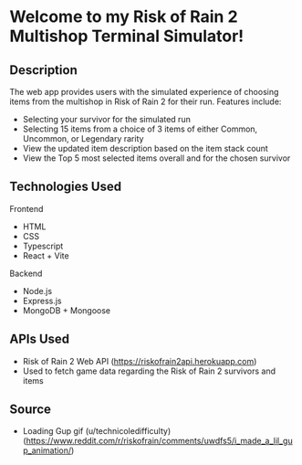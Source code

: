 # Welcome to my Risk of Rain 2 Multishop Terminal Simulator!

## Description
The web app provides users with the simulated experience of choosing items from the multishop in Risk of Rain 2 for their run. Features include:
- Selecting your survivor for the simulated run
- Selecting 15 items from a choice of 3 items of either Common, Uncommon, or Legendary rarity
- View the updated item description based on the item stack count
- View the Top 5 most selected items overall and for the chosen survivor

## Technologies Used
Frontend
- HTML
- CSS
- Typescript
- React + Vite

Backend
- Node.js
- Express.js
- MongoDB + Mongoose

## APIs Used
- Risk of Rain 2 Web API (https://riskofrain2api.herokuapp.com)
- Used to fetch game data regarding the Risk of Rain 2 survivors and items

## Source
- Loading Gup gif (u/technicoledifficulty) (https://www.reddit.com/r/riskofrain/comments/uwdfs5/i_made_a_lil_gup_animation/)
